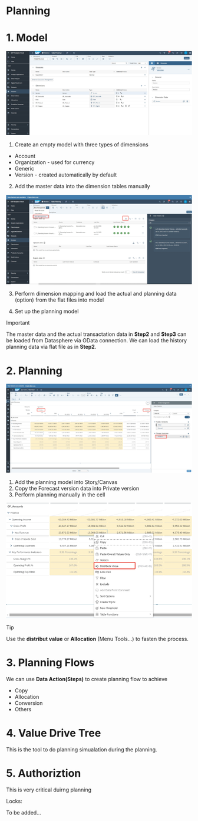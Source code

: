 # Planning

# 1. Model

![alt text](/SAC/Planning/images/PM1.png)

1. Create an empty model with three types of dimensions

- Account
- Organization - used for currency
- Generic
- Version - created automatically by default

2. Add the master data into the dimension tables manually

![alt text](/SAC/Planning/images/PM2.png)

3. Perform dimension mapping and load the actual and planning data (option) from the flat files into model
   
4. Set up the planning model 

> [!Important]
> The master data and the actual transactation data in **Step2** and **Step3** can be loaded from Datasphere via OData connection. We can load the history planning data via flat file as in **Step2**.


# 2. Planning 
![alt text](/SAC/Planning/images/DP1.png)

1. Add the planning model into Story/Canvas
2. Copy the Forecast version data into Private version
3. Perform planning manually in the cell

![alt text](/SAC/Planning/images/DP2.png)

> [!Tip]
> Use the **distribut value** or **Allocation** (Menu Tools...) to fasten the process.

# 3. Planning Flows
We can use **Data Action(Steps)** to create planning flow to achieve

- Copy
- Allocation
- Conversion
- Others

# 4. Value Drive Tree

This is the tool to do planning simualation during the planning.

# 5. Authoriztion

This is very critical duirng planning

Locks:

To be added...
